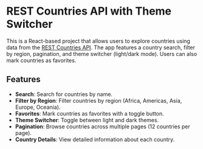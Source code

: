 # REST Countries API with Theme Switcher

This is a React-based project that allows users to explore countries using data from the [REST Countries API](https://restcountries.com/). The app features a country search, filter by region, pagination, and theme switcher (light/dark mode). Users can also mark countries as favorites.

## Features

- **Search**: Search for countries by name.
- **Filter by Region**: Filter countries by region (Africa, Americas, Asia, Europe, Oceania).
- **Favorites**: Mark countries as favorites with a toggle button.
- **Theme Switcher**: Toggle between light and dark themes.
- **Pagination**: Browse countries across multiple pages (12 countries per page).
- **Country Details**: View detailed information about each country.
